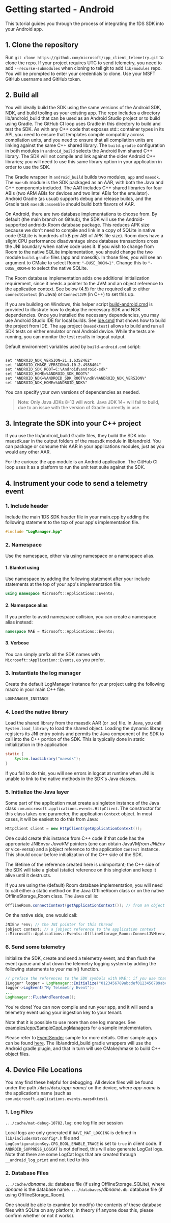 # Getting started - Android

This tutorial guides you through the process of integrating the 1DS SDK into your Android app.

## 1. Clone the repository

Run `git clone https://github.com/microsoft/cpp_client_telemetry.git` to clone the repo. If your project requires UTC to send telemetry, you need to add `--recurse-submodules` when cloning to tell git to add `lib/modules` repo. You will be prompted to enter your credentials to clone. Use your MSFT GitHub username and GitHub token.

## 2. Build all

You will ideally build the SDK using the same versions of the Android SDK, NDK, and build tooling as your existing app. The repo includes a directory lib/android_build that can be used as an Android Studio project or to build using Gradle. The GitHub CI loop uses Gradle in this directory to build and test the SDK. As with any C++ code that exposes std:: container types in its API, you need to ensure that templates compile compatibly across compilation units, and you need to ensure that all compilation units are linking against the same C++ shared library. The ```build.gradle``` configuration in both modules in ```android_build``` selects the Android llvm shared C++ library. The SDK will not compile and link against the older Android C++ libraries; you will need to use this same library option in your application in order to use the SDK.

The Gradle wrapper in ```android_build``` builds two modules, ```app``` and ```maesdk```. The ```maesdk``` module is the SDK packaged as an AAR, with both the Java and C++ components included. The AAR includes C++ shared libraries for four ABIs (two ARM ABIs for devices and two Intel ABIs for the emulator). Android Gradle (as usual) supports debug and release builds, and the Gradle task ```maesdk:assemble``` should build both flavors of AAR.

On Android, there are two database implementations to choose from. By default (the main branch on Github), the SDK will use the Android-supported androidx.Room database package. This reduces APK size because we don't need to compile and link in a copy of SQLite in native code (SQLite is hundreds of kB per ABI of APK file size). Room does have a slight CPU performance disadvantage since database transactions cross the JNI boundary when native code uses it. If you wish to change from Room to the native SQLite implementation, you should change the two module ```build.gradle``` files (app and maesdk). In those files, you will see an argument to CMake to select Room: ```"-DUSE_ROOM=1"```. Change this to ```"-DUSE_ROOM=0``` to select the native SQLite.

The Room database implementation adds one additional initialization requirement, since it needs a pointer to the JVM and an object reference to the application context. See below (4.5) for the required call to either ```connectContext``` (in Java) or ```ConnectJVM``` (in C++) to set this up.

If you are building on Windows, this helper script [build-android.cmd](../build-android.cmd) is provided to illustrate how to deploy the necessary SDK and NDK dependencies. Once you installed the necessary dependencies, you may use Android Studio IDE for local builds. See [ide.cmd](../lib/android_build/ide.cmd) that shows how to build the project from IDE. The `app` project (`maesdktest`) allows to build and run all SDK tests on either emulator or real Android device. While the tests are running, you can monitor the test results in logcat output.

Default environment variables used by `build-android.cmd` script:

```console

set "ANDROID_NDK_VERSION=21.1.6352462"
set "ANDROID_CMAKE_VERSION=3.10.2.4988404"
set "ANDROID_SDK_ROOT=C:\Android\android-sdk"
set "ANDROID_HOME=%ANDROID_SDK_ROOT%"
set "ANDROID_NDK=%ANDROID_SDK_ROOT%\ndk\%ANDROID_NDK_VERSION%"
set "ANDROID_NDK_HOME=%ANDROID_NDK%"

```

You can specify your own versions of dependencies as needed.

>Note: Only Java JDKs 8-13 will work. Java JDK 14+ will fail to build, due to an issue with the version of Gradle currently in use.

## 3. Integrate the SDK into your C++ project

If you use the lib/android_build Gradle files, they build the SDK into maesdk.aar in the output folders of the maesdk module in lib/android. You can package or consume this AAR in your applications modules, just as you would any other AAR.

For the curious: the app module is an Android application. The GitHub CI loop uses it as a platform to run the unit test suite against the SDK.

## 4. Instrument your code to send a telemetry event

### 1. Include header

Include the main 1DS SDK header file in your main.cpp by adding the following statement to the top of your app's implementation file.

```cpp
#include "LogManager.hpp"
```

### 2. Namespace

Use the namespace, either via using namespace or a namespace alias.

#### 1. Blanket using

Use namespace by adding the following statement after your include statements at the top of your app's implementation file.

```cpp
using namespace Microsoft::Applications::Events;
```

#### 2. Namespace alias

If you prefer to avoid namespace collision, you can create a namespace alias instead:

```cpp
namespace MAE = Microsoft::Applications::Events;
```

#### 3. Verbose

You can simply prefix all the SDK names with ```Microsoft::Application::Events```, as you prefer.

### 3. Instantiate the log manager

Create the default LogManager instance for your project using the following macro in your main C++ file:

```cpp
LOGMANAGER_INSTANCE
```

### 4. Load the native library

Load the shared library from the maesdk AAR (or .so) file. In Java, you call ```System.load_library``` to load the shared object. Loading the dynamic library registers its JNI entry points and permits the Java component of the SDK to call into the C++ portion of the SDK. This is typically done in static initialization in the application:

```java
static {
    System.loadLibrary("maesdk");
}
```

If you fail to do this, you will see errors in logcat at runtime when JNI is unable to link to the native methods in the SDK's Java classes.

### 5. Initialize the Java layer

Some part of the application must create a singleton instance of the Java class
```com.microsoft.applications.events.HttpClient```. The constructor for this class takes one parameter, the application ```Context``` object. In most cases, it will be easiest to do this from Java:

```java
HttpClient client = new HttpClient(getApplicationContext());
```

One could create this instance from C++ code if that code has the appropriate JNIEnv*or JavaVM* pointers (one can obtain JavaVM*from JNIEnv* or vice-versa) and a jobject reference to the application ```Context``` instance. This should occur before initialization of the C++ side of the SDK.

The lifetime of the reference created here is unimportant; the C++ side of the SDK will take a global (static) reference on this singleton and keep it alive until it destructs.

If you are using the (default) Room database implementation, you will need to call either a static method on the Java OfflineRoom class or on the native OfflineStorage_Room class. The Java call is:

```java
OfflineRoom.connectContext(getApplicationContext()); // from an object that has getApplicationContext
```

On the native side, one would call:

```cpp
JNIEnv *env; // the JNI pointer for this thread
jobject context; // a jobject reference to the application context
::Microsoft::Applications::Events::OfflineStorage_Room::ConnectJVM(env, context);
```

### 6. Send some telemetry

Initialize the SDK, create and send a telemetry event, and then flush the event queue and shut down the telemetry
logging system by adding the following statements to your main() function.

```java
// preface the references to the SDK symbols with MAE:: if you use that namespace alias declaration
ILogger* logger = LogManager::Initialize("0123456789abcdef0123456789abcdef-01234567-0123-0123-0123-0123456789ab-0123");
logger->LogEvent("My Telemetry Event");
...
LogManager::FlushAndTeardown();
```

You're done! You can now compile and run your app, and it will send a telemetry event using your ingestion key to your tenant.

Note that it is possible to use more than one log manager. See [examples/cpp/SampleCppLogManagers](../examples/cpp/SampleCppLogManagers) for a sample implementation.

Please refer to [EventSender](../examples/cpp/EventSender) sample for more details. Other sample apps can be found [here](../examples/cpp/). The lib/android_build gradle wrappers will use the Android gradle plugin, and that in turn will use CMake/nmake to build C++ object files.

## 4. Device File Locations

You may find these helpful for debugging. All device files will be found under the path `/data/data/`*app-name*`/` on the device, where *app-name* is the application’s name (such as `com.microsoft.applications.events.maesdktest`).

### 1. Log Files

`.../cache/mat-debug-10782.log`: one log file per session

Local logs are only generated if `HAVE_MAT_LOGGING` is defined in `lib/include/mat/config*.h` file and `LogConfigurationKey.CFG_BOOL_ENABLE_TRACE` is set to `true` in client code. If `ANDROID_SUPPRESS_LOGCAT` is not defined, this will also generate LogCat logs. Note that there are some LogCat logs that are created through `__android_log_print` and not tied to this

### 2. Database Files

`.../cache/`*dbname*`.db`: database file (if using OfflineStorage_SQLite), where *dbname* is the database name.
`.../databases/`*dbname*`.db`: database file (if using OfflineStorage_Room).

One should be able to examine (or modify) the contents of these database files with SQLite on any platform, in theory (if anyone does this, please confirm whether or not it works).
